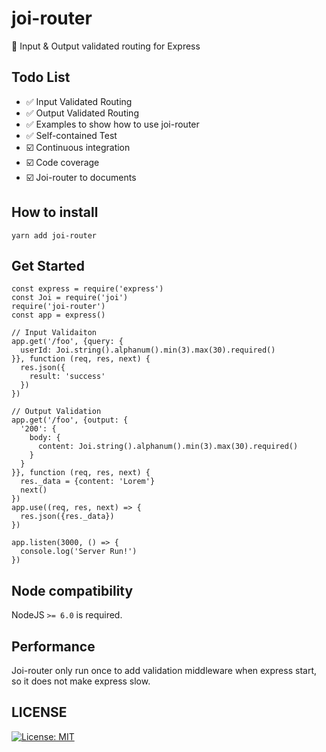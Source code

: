 # joi-router
:basketball: Input &amp; Output validated routing for Express

## Todo List
- :white_check_mark: Input Validated Routing
- :white_check_mark: Output Validated Routing
- :white_check_mark: Examples to show how to use joi-router
- :white_check_mark: Self-contained Test
- :ballot_box_with_check: Continuous integration
- :ballot_box_with_check: Code coverage
- :ballot_box_with_check: Joi-router to documents

## How to install

`yarn add joi-router`

## Get Started
```
const express = require('express')
const Joi = require('joi')
require('joi-router')
const app = express()

// Input Validaiton
app.get('/foo', {query: {
  userId: Joi.string().alphanum().min(3).max(30).required()
}}, function (req, res, next) {
  res.json({
    result: 'success'
  })
})

// Output Validation
app.get('/foo', {output: {
  '200': {
    body: {
      content: Joi.string().alphanum().min(3).max(30).required()
    }
  }
}}, function (req, res, next) {
  res._data = {content: 'Lorem'}
  next()
})
app.use((req, res, next) => {
  res.json({res._data})
})

app.listen(3000, () => {
  console.log('Server Run!')
})
```

## Node compatibility

NodeJS `>= 6.0` is required.

## Performance

Joi-router only run once to add validation middleware when express start, so it does not make express slow.

## LICENSE

[![License: MIT](https://img.shields.io/badge/License-MIT-yellow.svg)](https://opensource.org/licenses/MIT)
